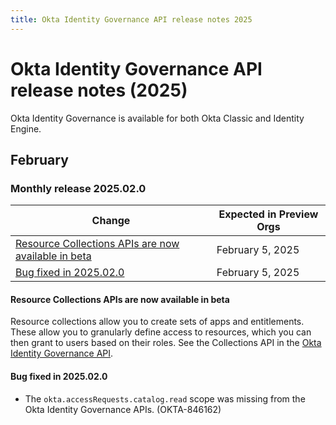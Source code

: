 ```yaml
---
title: Okta Identity Governance API release notes 2025
---
```


# Okta Identity Governance API release notes (2025)

Okta Identity Governance is available for both Okta Classic and Identity Engine.

## February

### Monthly release 2025.02.0

| Change | Expected in Preview Orgs |
|--------|--------------------------|
| [Resource Collections APIs are now available in beta](#resource-collections-apis-are-now-available-in-beta) | February 5, 2025 |
| [Bug fixed in 2025.02.0](#bug-fixed-in-2025-02-0) | February 5, 2025 |

#### Resource Collections APIs are now available in beta

Resource collections allow you to create sets of apps and entitlements. These allow you to granularly define access to resources, which you can then grant to users based on their roles. See the Collections API in the [Okta Identity Governance API](https://developer.okta.com/docs/api/iga/).

#### Bug fixed in 2025.02.0

* The `okta.accessRequests.catalog.read` scope was missing from the Okta Identity Governance APIs. (OKTA-846162)